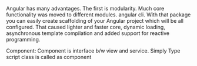 Angular has many advantages. The first is modularity. Much core functionality was moved to different modules.
angular cli. With that package you can easily create scaffolding of your Angular project which will be all configured.
That caused lighter and faster core, dynamic loading, asynchronous template compilation and added support for reactive programming.

Component: Component is interface b/w view and service.
           Simply Type script class is called as component
